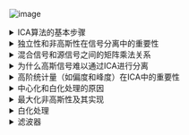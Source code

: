 ![image](https://github.com/user-attachments/assets/03788f6c-caca-4c44-9a31-501a80e3a2f2)

<details>
<summary>ICA算法的基本步骤</summary> 
  独立成分分析（ICA）是一种用于从混合信号中分离出独立源信号的技术。其基本步骤如下：

1. **数据预处理**：
   - **中心化**：减去每个变量的均值，使得数据的均值为零。
   - **白化**：将数据线性变换，使得变换后的数据具有单位协方差矩阵，即消除变量之间的线性相关性。

2. **估计独立成分**：
   - **选择非高斯性测度**：确定用于评估独立成分非高斯性的函数，如负熵。
   - **最大化非高斯性**：通过优化算法找到一个变换矩阵，使得变换后的信号非高斯性最大。

3. **恢复源信号**：
   - **反变换**：使用估计的变换矩阵反变换混合信号，得到独立成分。
</details>

<details>
<summary>独立性和非高斯性在信号分离中的重要性</summary>   
  
**独立性**：ICA的基础是源信号之间的统计独立性。统计独立意味着一个信号的值不提供关于另一个信号值的任何信息。独立性是通过最小化信号间的相互信息或最大化非高斯性来量化。

**非高斯性**：正如之前提到的，非高斯性是ICA分离源信号的关键。大多数自然信号是非高斯的，ICA利用这一特性来辨识和分离信号。非高斯性可以通过计算信号的偏度和峰度等高阶统计量来评估。
</details>
<details>
<summary>混合信号和源信号之间的矩阵乘法关系</summary> 


### 混合信号和源信号之间的关系

在许多实际应用中，如音频处理或医学信号分析中，我们观察到的信号（混合信号）往往是几种不同信号的组合。想象一下，你在一个房间里有多个人同时说话，而你在房间的不同位置放置了几个麦克风。每个麦克风捕捉到的音频信号（混合信号）是房间中所有人声音的混合，这种混合是由各个声源到麦克风的距离和声音强度共同作用的结果。

在数学模型中，我们将每个独立的声源视为一个源信号。如果我们有$ \( n \) $个源信号和 $\( m \）$ 个麦克风，那么我们可以用以下的矩阵乘法来表示这种关系：

$\[
X = A \times S
\]$

这里：
- **$\( X \)$** 是一个 $\( m \times t \)$ 矩阵，代表每个麦克风在每个时间点捕捉到的混合信号。
- **$\( A \)$** 是一个 $\( m \times n \)$ 矩阵，称为混合矩阵，其中的元素表示每个源信号对每个麦克风信号的贡献度。
- **$\( S \)$** 是一个 $\( n \times t \)$ 矩阵，表示 \( n \) 个独立源信号在每个时间点的信号强度。

### 矩阵乘法的作用

矩阵乘法在这里用来模拟实际的混合过程。每个混合信号 $\( X \) $中的元素是由相应的源信号$ \( S \) $ 经过混合矩阵 $ \( A \) $的线性组合生成的。具体来说，每个麦克风接收到的信号是每个源信号乘以一个权重（这个权重取决于源信号到麦克风的相对位置和其他因素），然后将这些加权的信号加总得到。

### 信号处理中的作用

在信号处理的应用中，我们通常想要从混合信号$ \( X \) $中恢复出原始的独立源信号$ \( S \)$。这个过程称为信号分离或源分离。理解矩阵 $\( X = A \times S \) $的结构和意义是设计有效的信号分离算法（如ICA）的基础。ICA算法尝试估计逆矩阵 $\( W \)$，这样 $\( W \times X \)$ 尽可能接近 $\( S \)$，从而实现源信号的恢复。
</details>
<details>
<summary>为什么高斯信号难以通过ICA进行分离</summary> 
  
### 为什么高斯信号难以通过ICA进行分离

ICA（独立成分分析）的目的是从观测到的混合信号中分离出独立的源信号。ICA主要依赖于源信号的非高斯性来实现分离。高斯信号难以通过ICA进行分离的原因包括以下几点：

1. **高斯信号的线性组合仍然是高斯的**：如果源信号是高斯分布的，那么它们的任何线性组合也将是高斯分布的。这意味着混合信号中的高斯成分不能通过最大化或最小化某些统计特性（如非高斯性）来区分。

2. **高斯信号的特征缺乏区分性**：高斯分布在均值和方差已知的情况下，具有最大熵。这意味着它们的统计特性（如均值、方差）提供的信息量最少，无法为分离过程提供足够的线索。

3. **独立性的难以验证**：高斯信号的独立性只能通过二阶统计量（如协方差矩阵）来验证，而这在实际应用中是不够的。对于非高斯信号，独立性可以通过更高阶的统计量来检验，这为分离提供了更多的信息。

</details>
<details>
<summary>高阶统计量（如偏度和峰度）在ICA中的重要性</summary> 
 高阶统计量在ICA中扮演了关键角色，因为它们提供了关于信号非高斯性的定量描述：

1. **偏度（Skewness）**：偏度是第三阶矩，度量了分布的对称性。非对称分布具有显著的偏度，这在信号分离过程中是一个重要特征。正偏度表示分布右尾较长，负偏度表示分布左尾较长。高斯分布的峰度为3，但非高斯信号的峰度通常不同于3。

2. **峰度（Kurtosis）**：峰度是第四阶矩，度量了分布的峰度或尖度。高峰度分布具有较尖的峰值和较重的尾部，这与高斯分布（峰度为3）明显不同。高峰度或低峰度信号在分离过程中提供了更多的特征信息。

通过最大化这些高阶统计量，ICA算法能够识别和分离出源信号的非高斯特性。这些高阶统计量的使用，使得ICA能够超越二阶统计量的限制，有效地分离出独立的源信号。
 
</details>
<details>
<summary>中心化和白化处理的原因</summary> 

  1. **中心化**：
   - **目的**：将数据的均值移到原点。
   - **原因**：中心化简化了算法的数学处理，因为ICA假设源信号的均值为零。此外，它有助于消除由于不同均值引起的任何偏差，使得后续处理更有效。

2. **白化**：
   - **目的**：将中心化后的数据线性变换，使得数据的协方差矩阵成为单位矩阵。
   - **原因**：白化消除了信号之间的线性相关性，使得各个信号的方差相等。这样，ICA在寻找独立成分时不必考虑信号之间的线性依赖性，简化了优化问题，提高了算法的收敛速度和稳定性。
</details>
<details>
<summary>最大化非高斯性及其实现</summary> 

1. **为什么要最大化非高斯性**：
   - **原因**：根据中心极限定理，任何非高斯源信号的线性组合趋向于高斯分布。因此，通过最大化非高斯性，可以更容易地识别和分离出独立成分。非高斯性的增强表明信号更接近于独立源信号。

2. **如何实现最大化非高斯性**：
   - **选择非高斯性测度**：常用的测度包括负熵、峰度等。
     - **负熵**：负熵是信息理论中的一个概念，用来度量一个信号与高斯分布的差异。负熵越大，信号越非高斯。
     - **峰度**：峰度度量信号分布的尖峰程度，非高斯信号通常具有较高的峰度。
   - **优化算法**：
     - **FastICA算法**：FastICA是一种常用的ICA实现方法，通过使用固定点迭代算法来最大化非高斯性。具体步骤如下：
       1. 初始化随机权重向量 $w$。
       2. 更新权重：使用对比函数 $g$ 和其导数 $g'$ 来迭代更新权重。
          \[
          w \leftarrow E\{Xg(w^T X)\} - E\{g'(w^T X)\}w
          \]
       3. 归一化权重：使权重向量单位化。
       4. 检查收敛性：如果权重向量收敛，则停止迭代；否则，返回步骤2。
       5. 重复步骤2-4，直到所有独立成分被提取。

</details>
<details>
<summary>白化处理</summary> 

  # 白化处理（Whitening）

![image](https://github.com/BoBo1529707515/EEG-analyse/assets/145309276/9849de12-55b0-4173-97a2-8dc6fc20e2ee)
![image](https://github.com/BoBo1529707515/EEG-analyse/assets/145309276/7e7bba76-3ae4-478f-8617-98199ec18aa8)

</details>
<details>
<summary>滤波器</summary> 
</details>
